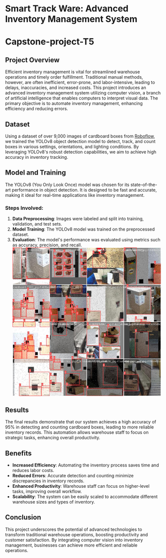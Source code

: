 # Smart Track Ware: Advanced Inventory Management System

# Capstone-project-T5

## Project Overview

Efficient inventory management is vital for streamlined warehouse operations and timely order fulfillment. Traditional manual methods, however, are often inefficient, error-prone, and labor-intensive, leading to delays, inaccuracies, and increased costs. This project introduces an advanced inventory management system utilizing computer vision, a branch of artificial intelligence that enables computers to interpret visual data. The primary objective is to automate inventory management, enhancing efficiency and reducing errors.

## Dataset

Using a dataset of over 9,000 images of cardboard boxes from [Roboflow](https://roboflow.com/), we trained the YOLOv8 object detection model to detect, track, and count boxes in various settings, orientations, and lighting conditions. By leveraging YOLOv8's robust detection capabilities, we aim to achieve high accuracy in inventory tracking.

## Model and Training

The YOLOv8 (You Only Look Once) model was chosen for its state-of-the-art performance in object detection. It is designed to be fast and accurate, making it ideal for real-time applications like inventory management.

### Steps Involved:
1. **Data Preprocessing**: Images were labeled and split into training, validation, and test sets.
2. **Model Training**: The YOLOv8 model was trained on the preprocessed dataset.
3. **Evaluation**: The model's performance was evaluated using metrics such as accuracy, precision, and recall.
![Training Batch](images/train_batch1.jpg)

## Results

The final results demonstrate that our system achieves a high accuracy of 95% in detecting and counting cardboard boxes, leading to more reliable inventory records. This automation allows warehouse staff to focus on strategic tasks, enhancing overall productivity.

## Benefits

- **Increased Efficiency**: Automating the inventory process saves time and reduces labor costs.
- **Reduced Errors**: Accurate detection and counting minimize discrepancies in inventory records.
- **Enhanced Productivity**: Warehouse staff can focus on higher-level tasks, improving overall workflow.
- **Scalability**: The system can be easily scaled to accommodate different warehouse sizes and types of inventory.

## Conclusion

This project underscores the potential of advanced technologies to transform traditional warehouse operations, boosting productivity and customer satisfaction. By integrating computer vision into inventory management, businesses can achieve more efficient and reliable operations.




